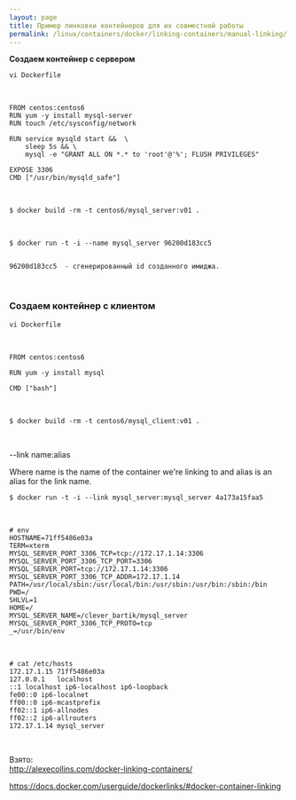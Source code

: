 ```yaml
---
layout: page
title: Пример линковки контейнеров для их совместной работы
permalink: /linux/containers/docker/linking-containers/manual-linking/
---
```



<strong>Создаем контейнер с сервером</strong>

    vi Dockerfile

<br/>

    FROM centos:centos6
    RUN yum -y install mysql-server
    RUN touch /etc/sysconfig/network

    RUN service mysqld start &&  \
     	sleep 5s && \
    	mysql -e "GRANT ALL ON *.* to 'root'@'%'; FLUSH PRIVILEGES"

    EXPOSE 3306
    CMD ["/usr/bin/mysqld_safe"]


<br/>

    $ docker build -rm -t centos6/mysql_server:v01 .

<br/>

    $ docker run -t -i --name mysql_server 96200d183cc5


    96200d183cc5  - сгенерированный id созданного имиджа.

<br/>

### Создаем контейнер с клиентом


    vi Dockerfile


<br/>

    FROM centos:centos6

    RUN yum -y install mysql

    CMD ["bash"]

<br/>

    $ docker build -rm -t centos6/mysql_client:v01 .

<br/>


--link name:alias

Where name is the name of the container we're linking to and alias is an alias for the link name.


    $ docker run -t -i --link mysql_server:mysql_server 4a173a15faa5


<br/>

    # env
    HOSTNAME=71ff5486e03a
    TERM=xterm
    MYSQL_SERVER_PORT_3306_TCP=tcp://172.17.1.14:3306
    MYSQL_SERVER_PORT_3306_TCP_PORT=3306
    MYSQL_SERVER_PORT=tcp://172.17.1.14:3306
    MYSQL_SERVER_PORT_3306_TCP_ADDR=172.17.1.14
    PATH=/usr/local/sbin:/usr/local/bin:/usr/sbin:/usr/bin:/sbin:/bin
    PWD=/
    SHLVL=1
    HOME=/
    MYSQL_SERVER_NAME=/clever_bartik/mysql_server
    MYSQL_SERVER_PORT_3306_TCP_PROTO=tcp
    _=/usr/bin/env

<br/>

    # cat /etc/hosts
    172.17.1.15	71ff5486e03a
    127.0.0.1	localhost
    ::1	localhost ip6-localhost ip6-loopback
    fe00::0	ip6-localnet
    ff00::0	ip6-mcastprefix
    ff02::1	ip6-allnodes
    ff02::2	ip6-allrouters
    172.17.1.14	mysql_server


<br/>


Взято:  
http://alexecollins.com/docker-linking-containers/


https://docs.docker.com/userguide/dockerlinks/#docker-container-linking



<!--

<br/>

###


    src - source
    rcvr - reciever
    ali-src - alias

    docker run --name=src -d img

    docker run --name=rcvr --link=src:ali-src -it ubuntu:15.04 /bin/bash


    docker inspect rcvr

    docker attach rcvr
    env
    env | grep ALI
    cat /etc/hosts

-->
